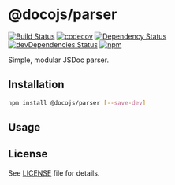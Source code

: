 # @docojs/parser

[![Build Status](https://travis-ci.com/DocoJS/parser.svg?branch=master)](https://travis-ci.com/DocoJS/parser) [![codecov](https://codecov.io/gh/DocoJS/parser/branch/master/graph/badge.svg)](https://codecov.io/gh/DocoJS/parser) [![Dependency Status](https://david-dm.org/DocoJS/parser.svg)](https://david-dm.org/DocoJS/parser) [![devDependencies Status](https://david-dm.org/DocoJS/parser/dev-status.svg)](https://david-dm.org/DocoJS/parser?type=dev) [![npm](https://img.shields.io/npm/v/@docojs/parser.svg)](https://www.npmjs.com/package/@docojs/parser)

Simple, modular JSDoc parser.

## Installation

```bash
npm install @docojs/parser [--save-dev]
```

## Usage

## License

See [LICENSE](./LICENSE) file for details.
